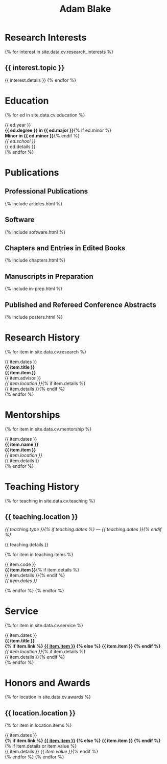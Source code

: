 ﻿---
title: Adam Blake
---
# Research Interests

{% for interest in site.data.cv.research_interests %}
## {{ interest.topic }}
{{ interest.details }}
{% endfor %}


# Education

{% for ed in site.data.cv.education %}
<div class="card">
  <div class="card-left">
    {{ ed.year }}
  </div>
  <div class="card-right">
    <strong>{{ ed.degree }} in {{ ed.major }}</strong>{% if ed.minor %}  <br>
    <strong>Minor in {{ ed.minor }}</strong>{% endif %}<br>
    <em>{{ ed.school }}</em><br>
    {{ ed.details }}
  </div>
</div>
{% endfor %}


# Publications

## Professional Publications

{% include articles.html %}

## Software

{% include software.html %}

## Chapters and Entries in Edited Books

{% include chapters.html %}

## Manuscripts in Preparation

{% include in-prep.html %}

## Published and Refereed Conference Abstracts

{% include posters.html %}


# Research History

{% for item in site.data.cv.research %}
<div class="card">
  <div class="card-left">
    {{ item.dates }}
  </div>
  <div class="card-right">
    <strong>{{ item.title }}</strong><br>
    <strong>{{ item.item }}</strong><br>
    {{ item.advisor }}<br>
    <em>{{ item.location }}</em>{% if item.details %}<br>
    {{ item.details }}{% endif %}
  </div>
</div>
{% endfor %}


# Mentorships

{% for item in site.data.cv.mentorship %}
<div class="card">
  <div class="card-left">
    {{ item.dates }}
  </div>
  <div class="card-right">
    <strong>{{ item.name }}</strong><br>
    <strong>{{ item.item }}</strong><br>
    <em>{{ item.location }}</em><br>
    {{ item.details }}
  </div>
</div>
{% endfor %}


# Teaching History

{% for teaching in site.data.cv.teaching %}
## {{ teaching.location }}

*{{ teaching.type }}{% if teaching.dates %} — {{ teaching.dates }}{% endif %}*

{{ teaching.details }}

{% for item in teaching.items %}
<div class="card">
  <div class="card-left">
    {{ item.code }}
  </div>
  <div class="card-right">
    <strong>{{ item.item }}</strong>{% if item.details %}<br>
    {{ item.details }}{% endif %}<br>
    <em>{{ item.dates }}</em>
  </div>
</div>

{% endfor %}
{% endfor %}


# Service

{% for item in site.data.cv.service %}
<div class="card">
  <div class="card-left">
    {{ item.dates }}
  </div>
  <div class="card-right">
    <strong>
      {{ item.title }}<br>
      {% if item.link %}
      <a href="{{ item.link }}" target="_blank">{{ item.item }}</a>
      {% else %}
      {{ item.item }}
      {% endif %}
    </strong><br>
    <em>{{ item.location }}</em>{% if item.details %}<br>
    {{ item.details }}{% endif %}
  </div>
</div>
{% endfor %}


# Honors and Awards

{% for location in site.data.cv.awards %}
## {{ location.location }}

{% for item in location.items %}
<div class="card">
  <div class="card-left">
    {{ item.dates }}
  </div>
  <div class="card-right">
    <strong>
      {% if item.link %}
      <a href="{{ item.link }}" target="_blank">{{ item.item }}</a>
      {% else %}
      {{ item.item }}
      {% endif %}
    </strong>{% if item.details or item.value %}<br>{{ item.details }} <em>{{ item.value }}</em>{% endif %}
  </div>
</div>
{% endfor %}
{% endfor %}
